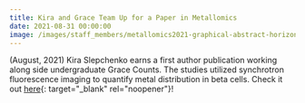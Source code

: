 ```yaml
---
title: Kira and Grace Team Up for a Paper in Metallomics
date: 2021-08-31 00:00:00
image: /images/staff_members/metallomics2021-graphical-abstract-horizontal.jpg
---
```

(August, 2021) Kira Slepchenko earns a first author publication working along side undergraduate Grace Counts. The studies utilized synchrotron fluorescence imaging to quantify metal distribution in beta cells. Check it out&nbsp;[here](https://academic.oup.com/metallomics/article-abstract/13/9/mfab051/6353533){: target="_blank" rel="noopener"}\!
